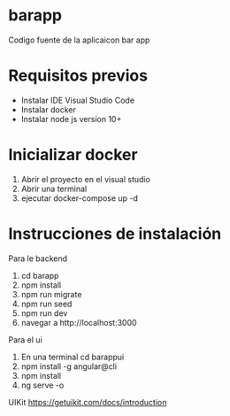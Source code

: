 # barapp
Codigo fuente de la aplicaicon bar app

# Requisitos previos

- Instalar IDE Visual Studio Code
- Instalar docker
- Instalar node js version 10+

# Inicializar docker

1. Abrir el proyecto en el visual studio
2. Abrir una terminal
3. ejecutar docker-compose up -d


# Instrucciones de instalación

Para le backend

1. cd barapp
2. npm install
3. npm run migrate
4. npm run seed
3. npm run dev
4. navegar a http://localhost:3000

Para el ui

1. En una terminal cd barappui
2. npm install -g angular@cli
3. npm install
4. ng serve -o


UIKit
https://getuikit.com/docs/introduction